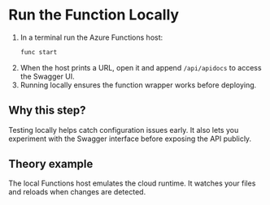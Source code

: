 # Run the Function Locally

1. In a terminal run the Azure Functions host:
   ```bash
   func start
   ```
2. When the host prints a URL, open it and append `/api/apidocs` to access the
   Swagger UI.
3. Running locally ensures the function wrapper works before deploying.

## Why this step?

Testing locally helps catch configuration issues early. It also lets you
experiment with the Swagger interface before exposing the API publicly.
## Theory example
The local Functions host emulates the cloud runtime. It watches your files and reloads when changes are detected.
